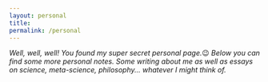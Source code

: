 ```yaml
---
layout: personal
title:
permalink: /personal
---
```


_Well, well, well! You found my super secret personal page._😉 _Below you can find some more personal notes. Some writing about me as well as essays on science, meta-science, philosophy... whatever I might think of._
<div style="height: 20px;">
</div>

